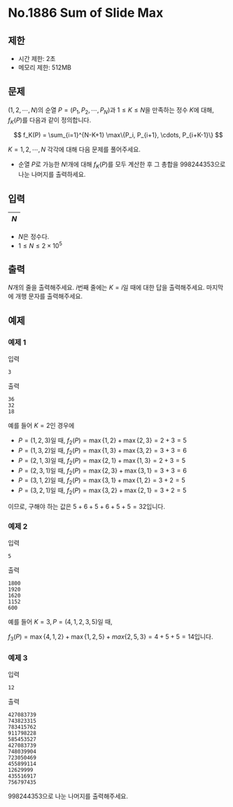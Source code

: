 # No.1886 Sum of Slide Max

## 제한

- 시간 제한: 2초
- 메모리 제한: 512MB

## 문제

$(1, 2, \cdots, N)$의 순열 $P = (P_1, P_2, \cdots, P_N)$과 $1 \le K \le N$을 만족하는 정수 $K$에 대해, $f_K(P)$를 다음과 같이 정의합니다.

$$
f_K(P) = \sum_{i=1}^{N-K+1} \max\{P_i, P_{i+1}, \cdots, P_{i+K-1}\}
$$

$K = 1, 2, \cdots, N$ 각각에 대해 다음 문제를 풀어주세요.

- 순열 $P$로 가능한 $N!$개에 대해 $f_K(P)$를 모두 계산한 후 그 총합을 $998244353$으로 나눈 나머지를 출력하세요.

## 입력

|$N$|
|:-|

- $N$은 정수다.
- $1 \le N \le 2 \times 10^5$

## 출력

$N$개의 줄을 출력해주세요. $i$번째 줄에는 $K=i$일 때에 대한 답을 출력해주세요. 마지막에 개행 문자를 출력해주세요.

## 예제

### 예제 1

입력

```
3
```

출력

```
36
32
18
```

예를 들어 $K=2$인 경우에

- $P = (1, 2, 3)$일 때, $f_2(P) = \max\{1, 2\} + \max\{2, 3\} = 2 + 3 = 5$
- $P = (1, 3, 2)$일 때, $f_2(P) = \max\{1, 3\} + \max\{3, 2\} = 3 + 3 = 6$
- $P = (2, 1, 3)$일 때, $f_2(P) = \max\{2, 1\} + \max\{1, 3\} = 2 + 3 = 5$
- $P = (2, 3, 1)$일 때, $f_2(P) = \max\{2, 3\} + \max\{3, 1\} = 3 + 3 = 6$
- $P = (3, 1, 2)$일 때, $f_2(P) = \max\{3, 1\} + \max\{1, 2\} = 3 + 2 = 5$
- $P = (3, 2, 1)$일 때, $f_2(P) = \max\{3, 2\} + \max\{2, 1\} = 3 + 2 = 5$

이므로, 구해야 하는 값은 $5+6+5+6+5+5=32$입니다.

### 예제 2

입력

```
5
```

출력

```
1800
1920
1620
1152
600
```

예를 들어 $K=3, P=(4,1,2,3,5)$일 때, 

$f_3(P) = \max\{4,1,2\} +\max\{1,2,5\} + max\{2,5,3\} = 4+5+5=14$입니다.

### 예제 3

입력

```
12
```

출력

```
427083739
743823315
783415762
911798228
585453527
427083739
748039904
723050469
455899114
12629999
435516917
756797435
```

$998244353$으로 나눈 나머지를 출력해주세요.
